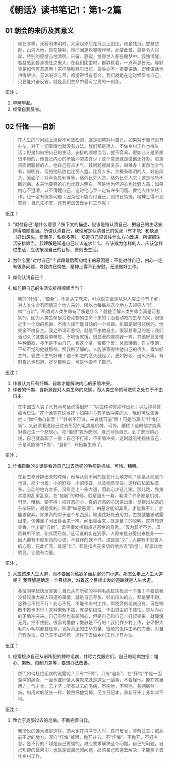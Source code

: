 # 《朝话》读书笔记1：第1~2篇

## 01 朝会的来历及其意义

> 如在冬季，天将明未明时，大家起来后在月台上团坐，疏星残月，悠悬空际，山河大地，皆在静默，惟间闻更鸡喔喔作啼，此情此景，最易令人兴起，特别的感觉心地清明、兴奋、静寂，觉得世人都在睡梦中，我独清醒，若益感到自身责任之重大。在我们团坐时，都静默着，一点声息皆无。静默真是如何有意思啊！这样静默有时很长，最后亦不一定要讲话，即使讲话也讲得很少。无论说话与否，都觉得很有意义，我们就是在这时候反省自己，只要能兴奋反省，就是我们生命中最可宝贵的一刹那。

伍注：
1. 早睡早起。
2. 经常自我反省。

## 02 忏悔——自新

> 在人生的时间线上须臾不可放松的，就是如何对付自己。如果对于自己没有办法，对于一切事情也就没有办法。我们都是活人，不做乡村工作也得生活；但是如何把自己的生活，安排的顺顺当当，就不容易。假如此人是资质很平庸的，他自己内心的矛盾冲突或许少；这个意思就是说他还好办。若是资质很聪颖的人，他自己有点才气，其问题就越复杂，越难办！虽然他才气有，聪明有，但怕他私欲也比旁人盛，比旁人多。大概有聪明的人，好出风头，爱面子，对声色货利等等，格外比旁人贪，格外比旁人求；这是他斩不断的病。本来他要强的心也比旁人明白，可是他为坏的心也比旁人高；如果内心不澄清，认不清楚自己，这时他心里一定有许多问题。教他去作乡村工作，也一定有很多问题；因为他不能对付自己，则终日惝恍，精神上得不到安慰；自己先不安，还有何法去做乡村工作呢！

伍注：
1. “对付自己”是什么意思？按下文的描述，应该是指认清自己、把自己的生活安排得顺顺当当。所谓认清自己，我理解是认清自己的优点（有才能）和缺点（好出风头、爱面子、私欲多等），知道自己应该往什么方向改进。所谓把生活安排顺当，我理解是知道自己应该追求什么、应该成为怎样的人、应该怎样过生活，应该按照自己的目标、原则去生活。

2. 为什么要“对付自己”？此段最后两句给出的原因是：不能对付自己，内心一定有很多问题，导致终日惝恍，精神上得不到安慰，无法做好工作。

3. 如何认清自己？

4. 如何把自己的生活安排得顺顺当当？

> 我的“忏悔”、“自新”，不是从宗教来，可以说完全是从对人类生命有了解，对人类生命有同情这个地方来的，所以也每每从这个地方去领导人“忏悔”“自新”。所谓对人类生命有了解是什么？就是了解人类生命当真是可悲悯的。因为人类生命是沿着动物的生命下来的；沿着动物的生命而来，则很近于一个动的机器，不用人摇而能自动的一个机器。机器是很可悲悯的，他完全不由自主。我之所谓可悲悯，就是不由他自主。很容易看见的是：我们活动久了就要疲劳睡觉，不吃饭就饿，很显著的像机器一样。其他好恶爱憎种种情欲，多半是不由自己。看这个贪，看那个爱，怠忽懒惰，自甘堕落，不知不觉的他就那样。照我所了解的，人能够管得住他自己的很少。假如好生气，管住不生气好难！他不知怎的念头就起了。更如好名、出风头等，有时自己也知道，好歹都明白，可是他管不了自己。

伍注：
1. 作者认为只有忏悔、自新才能解决内心的矛盾冲突。
2. 作者的忏悔、自新源自对人类生命的悲悯，而人类生命的可悲悯之处在于不由自主。

> 在中国古人袁了凡有两句话说得很好：“以往种种譬如昨日死；以后种种譬如今日生。”这个话实在说得好！如果内心有矛盾冲突的人，我们可以告诉他：“你忏悔自新罢！”“往者不可谏，来者犹可追”啊！可是当真去“忏悔自新”，又必须看透自己过去所犯的毛病是机械、可怜、糟糕！这时他才能真对自己生一个悲悯心，把“悔恨”转为悲悯，自己可怜自己。到了悲悯的心境，自己就高超了一层；自己不打架，不矛盾冲突，这时就无物挡住自己，于是真能够“忏悔”、“自新”，开拓新生命了。

伍注：
1. 忏悔自新的关键是看透自己过去所犯的毛病是机械、可怜、糟糕。

> 在新生命开辟出来的时候，他与从前不同的是在什么地方呢？即是从前这个也贪，那个也爱，小的舒服，小的便宜，以及物质享受。这样的私欲私意多，心动的地方太多，没有走上一条大道，因此心才这儿跑，那儿跑，鬼鬼祟祟的乱窜乱穿。在“自新”的时候，就是回头一看，看清了许多都是机械、可怜、糟糕、要不得！把好恶的心，真的好恶的心透露出来，觉察出从前的杂杂碎碎，都是臭的，所谓“如恶恶臭”。由恶才能知其臭，才能看不上，才能够舍弃。如果真的对于这个东西恶，知道往好处去用力，生机就能够透露出来，仿佛鼻子闻出臭香来一样。闻出臭香来，就是鼻子的聪明。这样知道臭香，他才能“自新”。孟子很发挥指点这恶绝的意思，“毋为其所不为，毋欲其所不欲，如此而已矣。”这话说的实在到家。人原来是分得出来是非——因人都有不偷东西的心思，不要作的就不作，这就是“义”；人都有不忍害人的心思，在此扩充，就是“仁”。都是指点在亲切的地方去“自觉”。好恶让他明显，让他有力量。

伍注：
1. 人应该走人生大道，而不要因为私欲多而乱窜旁门小道。那怎么走上人生大道呢？
我理解是确定一个目标后，沿着这个目标出发的道路就是人生大道。

> 各位同学赶快反省罢！自己从前所犯的种种毛病赶快检点一下罢！不要说我没有较重大被人知道的事情，就是自己夸张、好出风头的心，都是要不得。这种心不死不行！此心不死，不能作乡村工作，即使旁的毛病没有。可是懒散不振也不行！这种懒散不振，就是机械性、不由自主的下贱性，是从内心的矛盾冲突来。自己虽然也有要强心，但是自己和自己一打起架来，就憧憧无凭，把不住舵，很容易懒散；懒散是不行的！我们作乡村工作，必须把大毛病小毛病都要杜塞，发挥真正的生命力量，很顺的发挥生命的力量，对自己有办法，自己先不成问题，这样下去做乡村工作才有办法。

伍注：
1. 经常检点自己从前所犯的种种毛病，并尽力克服它们。自己的毛病包括：粗心、懒散、自制力差等，要想办法改善。

> 然而如何杜绝毛病的流露呢？只有“忏悔”，只有“自新”，在“忏悔”中是一面深深的痛责，一面也要同情人类原来就是这么一回事，不要怪他。能在这里用力，气才壮，志才坚；所有过去的毛病，不拖他，不带他，务期崭然一新，如用过的纸张一样，毅然把他烧掉，另立日记本，重新开头；非如此不可。

伍注：
1. 致力于克服过去的毛病，不断完善自我。

> 我所说的话大概是这样。须大家在清净无人时，自己反省，鉴察过去；把从前不对的地方，深自“忏悔”掉泪，抛开过去。不“忏悔”，不抛开，不打主意，是不行的！越是自己要强的，越应要求解决这个问题。自己的问题，自己知道的最亲切；也就是说自己的问题，必须自己知道去解决，才能够下去作乡村工作。
